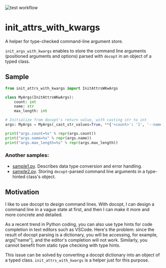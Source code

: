 ![test workflow](https://github.com/tos-kamiya/init_attrs_with_kwargs/workflows/Tests/badge.svg)

init_attrs_with_kwargs
======================

A helper for type-checked command-line argument store.

`init_args_with_kwargs` enables to store the command line arguments (positioned arguments and options) parsed with `docopt` in an object of a typed class.

## Sample

```python
from init_attrs_with_kwargs import InitAttrsWKwArgs

class MyArgs(InitAttrsWKwArgs):
    count: int
    name: str
    max_length: int

# Initialize from docopt's return value, with casting str to int
args: MyArgs = MyArgs(_cast_str_values=True, **{'<count>': '1', '--name': "Joe", '--max-length': '100'})

print("args.count=%s" % repr(args.count))
print("args.name=%s" % repr(args.name))
print("args.max_length=%s" % repr(args.max_length))
```

### Another samples:

* [sample1.py](https://github.com/tos-kamiya/init_attrs_with_kwargs/blob/main/sample1.py). Describes data type conversion and error handling.
* [sample2.py](https://github.com/tos-kamiya/init_attrs_with_kwargs/blob/main/sample2.py). Storing `docopt`-parsed command line arguments in a type-hinted class's object.

## Motivation

I like to use docopt to design command lines.
With docopt, I can design a command line in a vague state at first, and then I can make it more and more concrete and detailed.

As a recent trend in Python coding, you can also use type hints for code completion in text editors such as VSCode.
Here's the problem: since the result of docopt parsing is a dictionary, you will be accessing, for example, args["name"], and the editor's completion will not work. Similarly, you cannot benefit from static type checking with type hints.

This issue can be solved by converting a docopt dictionary into an object of a typed class.
`init_attrs_with_kwargs` is a helper just for this purpose.
